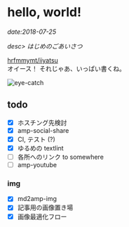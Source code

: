 # hello, world!

*date:2018-07-25*

*desc> はじめのごあいさつ*

[hrfmmymt/iiyatsu](https://github.com/hrfmmymt/iiyatsu)  
オイース！ それじゃあ、いっぱい書くね。

![eye-catch](/static/img/posts/20180725.jpg=780x1040)

## todo

- [x] ホスチング先検討
- [x] amp-social-share
- [x] CI, テスト (?)
- [x] ゆるめの textlint
- [ ] 各所へのリンク to somewhere
- [ ] amp-youtube

### img

- [x] md2amp-img
- [x] 記事用の画像置き場
- [x] 画像最適化フロー
